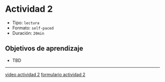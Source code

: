 # Actividad 2

- Tipo: `lectura`
- Formato: `self-paced`
- Duración: `20min`

## Objetivos de aprendizaje

- TBD
***


[video actividad 2]()
[formulario actividad 2](https://laboratoria.typeform.com/to/xtCoazkH)